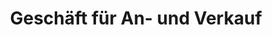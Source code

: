 ---
title: "Geschäft für An- und Verkauf"
url: /luedenscheid/geschaeft-fuer-an-und-verkauf/
shop: Allgemein
---